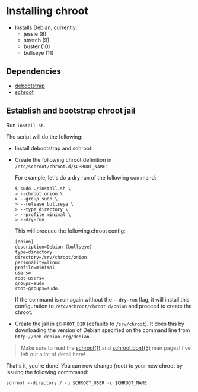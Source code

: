 # Installing chroot

- Installs Debian, currently:
    + jessie    (8)
    + stretch   (9)
    + buster   (10)
    + bullseye (11)

## Dependencies

- [debootstrap]
- [schroot]

## Establish and bootstrap chroot jail

Run `install.sh`.

The script will do the following:

- Install debootstrap and schroot.
- Create the following chroot definition in `/etc/schroot/chroot.d/$CHROOT_NAME`:

    For example, let's do a dry run of the following command:

    ```
    $ sudo ./install.sh \
    > --chroot onion \
    > --group sudo \
    > --release bullseye \
    > --type directory \
    > --profile minimal \
    > --dry-run
    ```

    This will produce the following chroot config:

    ```
    [onion]
    description=Debian (bullseye)
    type=directory
    directory=/srv/chroot/onion
    personality=linux
    profile=minimal
    users=
    root-users=
    groups=sudo
    root-groups=sudo
    ```

    If the command is run again without the `--dry-run` flag, it will install this configuration to `/etc/schroot/chroot.d/onion` and proceed to create the chroot.

- Create the jail in `$CHROOT_DIR` (defaults to `/srv/chroot`). It does this by downloading the version of Debian specified on the command line from `http://deb.debian.org/debian`.

> Make sure to read the [schroot(1)] and [schroot.conf(5)] man pages!  I've left out a lot of detail here!

That's it, you're done!  You can now change (root) to your new chroot by issuing the following commmand:

    schroot --directory / -u $CHROOT_USER -c $CHROOT_NAME

[debootstrap]: https://packages.debian.org/stretch/debootstrap
[schroot]: https://packages.debian.org/stretch/schroot
[schroot(1)]: https://manpages.debian.org/stretch/schroot/schroot.1.en.html
[schroot.conf(5)]: https://manpages.debian.org/stretch/schroot/schroot.conf.5.en.html
[build-essential]: https://packages.debian.org/stretch/build-essential
[dotfiles]: https://github.com/btoll/dotfiles/tree/master/minimal

